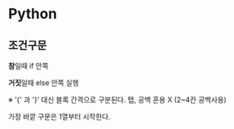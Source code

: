 # Python

## 조건구문

**참**일때 if 안쪽

**거짓**일때 else 안쪽 실행



※ '{' 과 '}' 대신 블록 간격으로 구분된다. 탭, 공백 혼용 X (2~4칸 공백사용)

가장 바깥 구문은 1열부터 시작한다.